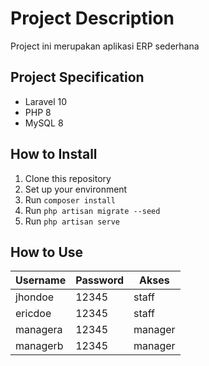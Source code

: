 # Project Description

Project ini merupakan aplikasi ERP sederhana

## Project Specification

-   Laravel 10
-   PHP 8
-   MySQL 8

## How to Install

1. Clone this repository
2. Set up your environment
3. Run `composer install`
4. Run `php artisan migrate --seed`
5. Run `php artisan serve`

## How to Use

| Username | Password | Akses   |
| -------- | -------- | ------- |
| jhondoe  | 12345    | staff   |
| ericdoe  | 12345    | staff   |
| managera | 12345    | manager |
| managerb | 12345    | manager |
